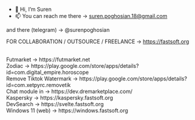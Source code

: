 - 👋 Hi, I’m Suren
- 📫 You can reach me there -> suren.poghosian.18@gmail.com

and there (telegram) -> @surenpoghosian

FOR COLLABORATION / OUTSOURCE / FREELANCE -> https://fastsoft.org


<!-- For fifa Coin Suppliers -> https://supplier.futmarket.net  -->
<br/>
Futmarket -> https://futmarket.net
<br/>
Zodiac -> https://play.google.com/store/apps/details?id=com.digital_empire.horoscope
<br/>
Remove Tiktok Watermark -> https://play.google.com/store/apps/details?id=com.xetpyrc.removetik
<br/>
Chat module in -> https://dev.dremarketplace.com/
<br/>
Kaspersky -> https://kaspersky.fastsoft.org
<br/>
DevSearch -> https://svelte.fastsoft.org
<br/>
Windows 11 (web) -> https://windows.fastsoft.org
<br/>

<!---
surenpoghosian/surenpoghosian is a ✨ special ✨ repository because its `README.md` (this file) appears on your GitHub profile.
You can click the Preview link to take a look at your changes.
--->

